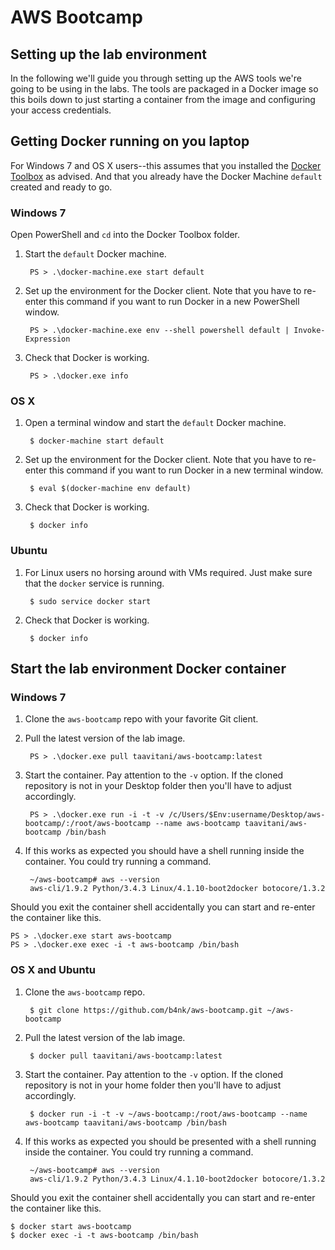 # AWS Bootcamp

## Setting up the lab environment

In the following we'll guide you through setting up the AWS tools we're going to be using in the labs. The tools are packaged in a Docker image so this boils down to just starting a container from the image and configuring your access
credentials.

## Getting Docker running on you laptop

For Windows 7 and OS X users--this assumes that you installed the [Docker Toolbox](https://www.docker.com/docker-toolbox) as advised. And that you already have the Docker Machine `default` created and ready to go.

### Windows 7

Open PowerShell and `cd` into the Docker Toolbox folder.

1. Start the `default` Docker machine.

        PS > .\docker-machine.exe start default

2. Set up the environment for the Docker client. Note that you have to re-enter this command if you want to run Docker in a new PowerShell window.

        PS > .\docker-machine.exe env --shell powershell default | Invoke-Expression

3. Check that Docker is working.

        PS > .\docker.exe info

### OS X

1. Open a terminal window and start the `default` Docker machine.

        $ docker-machine start default

2. Set up the environment for the Docker client. Note that you have to re-enter this command if you want to run Docker in a new terminal window.

        $ eval $(docker-machine env default)

3. Check that Docker is working.

        $ docker info

### Ubuntu

1. For Linux users no horsing around with VMs required. Just make sure that the `docker` service is running.

        $ sudo service docker start

2. Check that Docker is working.

        $ docker info

## Start the lab environment Docker container

### Windows 7

1. Clone the `aws-bootcamp` repo with your favorite Git client.

2. Pull the latest version of the lab image.

        PS > .\docker.exe pull taavitani/aws-bootcamp:latest

3. Start the container. Pay attention to the `-v` option. If the cloned repository is not in your Desktop folder then you'll have to adjust accordingly.

        PS > .\docker.exe run -i -t -v /c/Users/$Env:username/Desktop/aws-bootcamp/:/root/aws-bootcamp --name aws-bootcamp taavitani/aws-bootcamp /bin/bash

4. If this works as expected you should have a shell running inside the container. You could try running a command.

        ~/aws-bootcamp# aws --version
        aws-cli/1.9.2 Python/3.4.3 Linux/4.1.10-boot2docker botocore/1.3.2

Should you exit the container shell accidentally you can start and re-enter the container like this.

    PS > .\docker.exe start aws-bootcamp
    PS > .\docker.exe exec -i -t aws-bootcamp /bin/bash

### OS X and Ubuntu

1. Clone the `aws-bootcamp` repo.

        $ git clone https://github.com/b4nk/aws-bootcamp.git ~/aws-bootcamp

2. Pull the latest version of the lab image.

        $ docker pull taavitani/aws-bootcamp:latest

3. Start the container. Pay attention to the `-v` option. If the cloned repository is not in your home folder then you'll have to adjust accordingly.

        $ docker run -i -t -v ~/aws-bootcamp:/root/aws-bootcamp --name aws-bootcamp taavitani/aws-bootcamp /bin/bash

4. If this works as expected you should be presented with a shell running inside the container. You could try running a command.

        ~/aws-bootcamp# aws --version
        aws-cli/1.9.2 Python/3.4.3 Linux/4.1.10-boot2docker botocore/1.3.2

Should you exit the container shell accidentally you can start and re-enter the container like this.

    $ docker start aws-bootcamp
    $ docker exec -i -t aws-bootcamp /bin/bash
